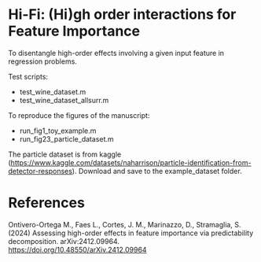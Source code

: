 # Hi-Fi: (Hi)gh order interactions for Feature Importance 

To disentangle high-order effects involving a given input feature in regression problems.

Test scripts:
- test_wine_dataset.m
- test_wine_dataset_allsurr.m

To reproduce the figures of the manuscript:
- run_fig1_toy_example.m
- run_fig23_particle_dataset.m

The particle dataset is from kaggle (https://www.kaggle.com/datasets/naharrison/particle-identification-from-detector-responses). Download and save to the example_dataset folder.
    

# References
Ontivero-Ortega M., Faes L., Cortes, J. M., Marinazzo, D., Stramaglia, S. (2024) Assessing high-order effects in feature importance via predictability decomposition. arXiv:2412.09964.  	
https://doi.org/10.48550/arXiv.2412.09964
